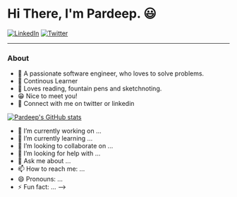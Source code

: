 <p align="center">
<!--<img src="https://github.com/TimOliver/TimOliver/raw/main/header.png" width="410" alt="iComics on an iPhone XS Max" align="right" /> -->
</p>

# Hi There, I'm Pardeep. 😃

<p align="left">
<a href="https://www.linkedin.com/in/prdsingh/">
<img src="https://img.shields.io/badge/-LinkedIn-%233781da" alt="LinkedIn"/></a> 
<a href="https://www.twitter.com/pardpsingh">
<img src="https://img.shields.io/badge/-Twitter-%231DA1F2" alt="Twitter" /></a> 
</p>

---------------------------------------------------------------------------------------------------------------------------------------------------------------------------------

### About

* 📱 A passionate software engineer, who loves to solve problems.
* 🌱 Continous Learner
* 🎤 Loves reading, fountain pens and sketchnoting.
* 😁 Nice to meet you!
* 👯 Connect with me on twitter or linkedin


[![Pardeep's GitHub stats](https://github-readme-stats.vercel.app/api?username=prdpsingh)](https://github.com/anuraghazra/github-readme-stats)

- 🔭 I’m currently working on ...
- 🌱 I’m currently learning ...
- 👯 I’m looking to collaborate on ...
- 🤔 I’m looking for help with ...
- 💬 Ask me about ...
- 📫 How to reach me: ...
- 😄 Pronouns: ...
- ⚡ Fun fact: ...
-->
